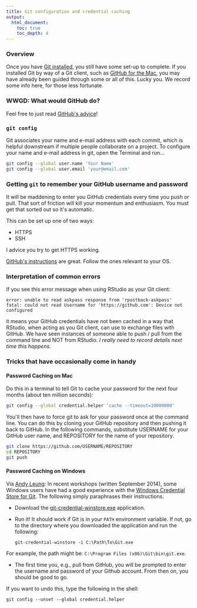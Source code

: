 ```yaml
---
title: Git configuration and credential caching
output:
  html_document:
    toc: true
    toc_depth: 4
---
```


### Overview

Once you have [Git installed](block001_git-install.html), you still have some set-up to complete. If you installed Git by way of a Git client, such as [GitHub for the Mac](https://mac.github.com), you may have already been guided through some or all of this. Lucky you. We record some info here, for those less fortunate.

### WWGD: What would GitHub do?

Feel free to just read [GitHub's advice](https://help.github.com/articles/set-up-git)!

### `git config`

Git associates your name and e-mail address with each commit, which is helpful downstream if multiple people collaborate on a project. To configure your name and e-mail address in git, open the Terminal and run…

```sh
git config --global user.name 'Your Name'
git config --global user.email 'your@email.com'
```

### Getting `git` to remember your GitHub username and password

It will be maddening to enter you GitHub credentials every time you push or pull. That sort of friction will kill your momentum and enthusiasm. You must get that sorted out so it's automatic.

This can be set up one of two ways:

  * HTTPS
  * SSH
  
I advice you try to get HTTPS working.

[GitHub's instructions](https://help.github.com/articles/set-up-git#next-steps-authenticating-with-github-from-git) are great. Follow the ones relevant to your OS.

### Interpretation of common errors

If you see this error message when using RStudio as your Git client:

```
error: unable to read askpass response from 'rpostback-askpass'
fatal: could not read Username for 'https://github.com': Device not configured
```

it means your GitHub credentials have not been cached in a way that RStudio, when acting as you Git client, can use to exchange files with GitHub. We have seen instances of someone able to push / pull from the command line and NOT from RStudio. *I really need to record details next time this happens.*

### Tricks that have occasionally come in handy

#### Password Caching on Mac

Do this in a terminal to tell Git to cache your password for the next four months (about ten million seconds):

```sh
git config --global credential.helper 'cache --timeout=10000000'
```

You'll then have to force git to ask for your password once at the command line. You can do this by cloning your GitHub repository and then pushing it back to GitHub. In the following commands, substitute USERNAME for your GitHub user name, and REPOSITORY for the name of your repository.

```sh
git clone https://github.com/USERNAME/REPOSITORY
cd REPOSITORY
git push
```

#### Password Caching on Windows

Via [Andy Leung](http://learn.stat.ubc.ca/~andy.leung/): In recent workshops (written September 2014), some Windows users have had a good experience with the [Windows Credential Store for Git](http://gitcredentialstore.codeplex.com/). The following simply paraphrases their instructions.

  * Download the [git-credential-winstore.exe](http://gitcredentialstore.codeplex.com/releases/view/103679) application.

  * Run it! It should work if Git is in your `PATH` environment variable. If not, go to the directory where you downloaded the application and run the following:
  
    ```
    git-credential-winstore -i C:\Path\To\Git.exe
    ```
For example, the path might be: `C:\Program Files (x86)\Git\bin\git.exe`.

  * The first time you, e.g., pull from GitHub, you will be prompted to enter the username and password of your Github account. From then on, you should be good to go.

If you want to undo this, type the following in the shell:

```
git config --unset --global credential.helper
```

